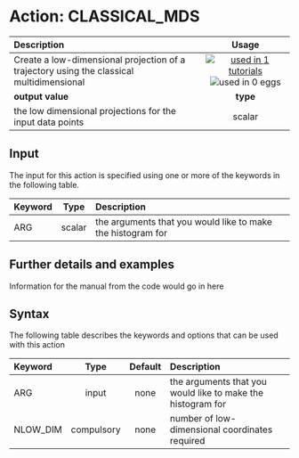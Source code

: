 # Action: CLASSICAL_MDS

| Description    | Usage |
|:--------|:--------:|
| Create a low-dimensional projection of a trajectory using the classical multidimensional | [![used in 1 tutorials](https://img.shields.io/badge/tutorials-1-green.svg)](https://www.plumed-tutorials.org/browse.html?search=CLASSICAL_MDS)![used in 0 eggs](https://img.shields.io/badge/nest-0-red.svg)|
 | **output value** | **type** |
| the low dimensional projections for the input data points | scalar |

## Input

The input for this action is specified using one or more of the keywords in the following table.

| Keyword |  Type | Description |
|:--------|:------:|:-----------|
| ARG | scalar | the arguments that you would like to make the histogram for |


## Further details and examples 
Information for the manual from the code would go in here 
## Syntax 
The following table describes the keywords and options that can be used with this action 

| Keyword | Type | Default | Description |
|:-------|:----:|:-------:|:-----------|
| ARG | input | none | the arguments that you would like to make the histogram for |
| NLOW_DIM | compulsory | none | number of low-dimensional coordinates required |
